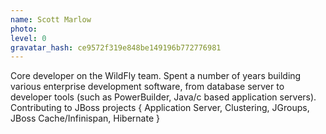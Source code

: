 ```yaml
---
name: Scott Marlow
photo:
level: 0
gravatar_hash: ce9572f319e848be149196b772776981
---
```

Core developer on the WildFly team. Spent a number of years building various
enterprise development software, from database server to developer tools (such
as PowerBuilder, Java/c based application servers). Contributing to JBoss
projects { Application Server, Clustering, JGroups, JBoss Cache/Infinispan,
Hibernate }
